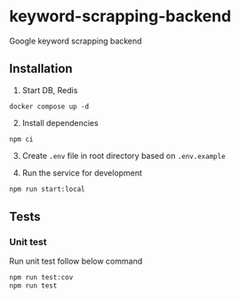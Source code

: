 # keyword-scrapping-backend

Google keyword scrapping backend

## Installation

1. Start DB, Redis

```shell
docker compose up -d
```

2. Install dependencies

```shell
npm ci
```

3. Create `.env` file in root directory based on `.env.example`

4. Run the service for development

```bash
npm run start:local
```

## Tests

### Unit test

Run unit test follow below command

```bash
npm run test:cov
npm run test
```
